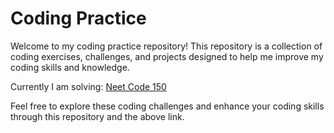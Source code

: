 # Coding  Practice

Welcome to my coding practice repository! This repository is a collection of coding exercises, challenges, and projects designed to help me improve my coding skills and knowledge.

Currently I am solving:
[Neet Code 150](https://neetcode.io/practice)

Feel free to explore these coding challenges and enhance your coding skills through this repository and the above link.